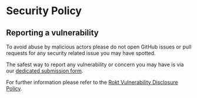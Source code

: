 # Security Policy

## Reporting a vulnerability
To avoid abuse by malicious actors please do not open GitHub issues or pull requests for any security related issue you may have spotted.

The safest way to report any vulnerability or concern you may have is via our [dedicated submission form](https://www.rokt.com/vulnerability-disclosure/).

For further information please refer to the [Rokt Vulnerability Disclosure Policy](https://www.rokt.com/vulnerability-disclosure/).
